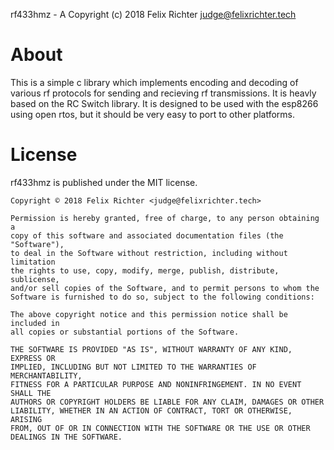 rf433hmz - A Copyright (c) 2018 Felix Richter <judge@felixrichter.tech>

# About

This is a simple c library which implements encoding and decoding of various rf protocols for sending and recieving rf transmissions.
It is heavly based on the RC Switch library. It is designed to be used with the esp8266 using open rtos, but it should be very easy to port
to other platforms.

# License

rf433hmz is published under the MIT license.

	Copyright © 2018 Felix Richter <judge@felixrichter.tech>
	
	Permission is hereby granted, free of charge, to any person obtaining a
	copy of this software and associated documentation files (the "Software"),
	to deal in the Software without restriction, including without limitation
	the rights to use, copy, modify, merge, publish, distribute, sublicense,
	and/or sell copies of the Software, and to permit persons to whom the
	Software is furnished to do so, subject to the following conditions:

	The above copyright notice and this permission notice shall be included in
	all copies or substantial portions of the Software.

	THE SOFTWARE IS PROVIDED "AS IS", WITHOUT WARRANTY OF ANY KIND, EXPRESS OR
	IMPLIED, INCLUDING BUT NOT LIMITED TO THE WARRANTIES OF MERCHANTABILITY,
	FITNESS FOR A PARTICULAR PURPOSE AND NONINFRINGEMENT. IN NO EVENT SHALL THE
	AUTHORS OR COPYRIGHT HOLDERS BE LIABLE FOR ANY CLAIM, DAMAGES OR OTHER
	LIABILITY, WHETHER IN AN ACTION OF CONTRACT, TORT OR OTHERWISE, ARISING
	FROM, OUT OF OR IN CONNECTION WITH THE SOFTWARE OR THE USE OR OTHER
	DEALINGS IN THE SOFTWARE. 
